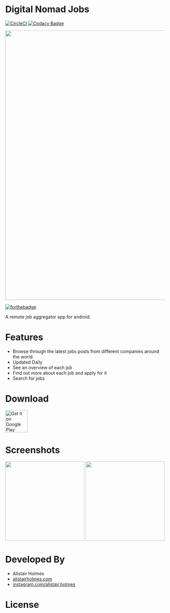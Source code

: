 # Digital Nomad Jobs
[![CircleCI](https://circleci.com/gh/alistairholmes/Digital-Nomad-Jobs/tree/development.svg?style=svg&circle-token=da550d5a48633252deaffd316db536f2c1e95598)](https://circleci.com/gh/alistairholmes/Digital-Nomad-Jobs/tree/development)
[![Codacy Badge](https://api.codacy.com/project/badge/Grade/902c2d286efd462fa33c23c5d60f61a9)](https://www.codacy.com?utm_source=github.com&amp;utm_medium=referral&amp;utm_content=alistairholmes/Digital-Nomad-Jobs&amp;utm_campaign=Badge_Grade)

<img src="https://user-images.githubusercontent.com/22801227/54697789-dd063700-4b36-11e9-882d-fa8aceb457a2.png" width="850">

[![forthebadge](https://forthebadge.com/images/badges/built-for-android.svg)](https://forthebadge.com)

A remote job aggregator app for android.

# Features

* Browse through the latest jobs posts from different companies around the world.
* Updated Daily
* See an overview of each job
* Find out more about each job and apply for it
* Search for jobs

# Download

<a href="https://play.google.com/store/apps/details?id=io.github.alistairholmes.digitalnomadjobs" target="_blank">
<img src="https://play.google.com/intl/en_us/badges/images/generic/en-play-badge.png" alt="Get it on Google Play" height="70"/></a> 


# Screenshots

<img src="https://user-images.githubusercontent.com/22801227/54700310-71729880-4b3b-11e9-8015-fc4f10b0f170.png" width="250"> <img src="https://user-images.githubusercontent.com/22801227/54700316-746d8900-4b3b-11e9-8225-25ec410636af.png" width="250"> 

# Developed By

* Alistair Holmes 
 * [alistairholmes.com](http://www.alistairholmes.com)
 * [instagram.com/alistair.holmes](https://www.instagram.com/alistair.holmes/)

# License

